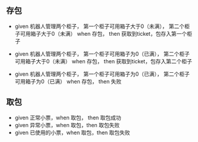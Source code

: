 ## 存包
- given 机器人管理两个柜子，
第一个柜子可用箱子大于0（未满），
第二个柜子可用箱子大于0（未满） when 存包， then 获取到ticket，包存入第一个柜子

- given 机器人管理两个柜子，
第一个柜子可用箱子为0（已满），
第二个柜子可用箱子大于0（未满） when 存包， then 获取到ticket，包存入第二个柜子

- given 机器人管理两个柜子，
第一个柜子可用箱子为0（已满），
第二个柜子可用箱子为0（已满） when 存包， then 失败


## 取包
- given 正常小票，when 取包， then 取包成功
- given 异常小票，when 取包，then 取包失败
- given 已使用的小票，when 取包，then 取包失败

